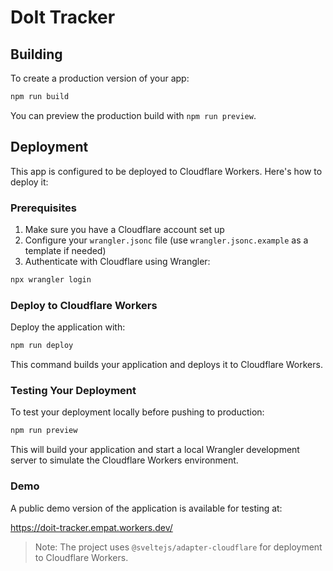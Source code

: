 # DoIt Tracker

## Building

To create a production version of your app:

```bash
npm run build
```

You can preview the production build with `npm run preview`.

## Deployment

This app is configured to be deployed to Cloudflare Workers. Here's how to deploy it:

### Prerequisites

1. Make sure you have a Cloudflare account set up
2. Configure your `wrangler.jsonc` file (use `wrangler.jsonc.example` as a template if needed)
3. Authenticate with Cloudflare using Wrangler:

```bash
npx wrangler login
```

### Deploy to Cloudflare Workers

Deploy the application with:

```bash
npm run deploy
```

This command builds your application and deploys it to Cloudflare Workers.

### Testing Your Deployment

To test your deployment locally before pushing to production:

```bash
npm run preview
```

This will build your application and start a local Wrangler development server to simulate the Cloudflare Workers environment.

### Demo

A public demo version of the application is available for testing at:

https://doit-tracker.empat.workers.dev/

> Note: The project uses `@sveltejs/adapter-cloudflare` for deployment to Cloudflare Workers.
